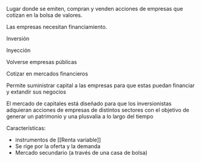 Lugar donde se emiten, compran y venden acciones de empresas que cotizan en la bolsa de valores. 

Las empresas necesitan financiamiento.

Inversión

Inyección 

Volverse empresas públicas

Cotizar en mercados financieros

Permite suministrar capital a las empresas para que estas puedan financiar y extandir sus negocios 

El mercado de capitales está diseñado para que los inversionistas adquieran acciones de empresas de distintos sectores con el objetivo de generar un patrimonio y una plusvalia a lo largo del tiempo

Características: 

* instrumentos de [[Renta variable]] 
* Se rige por la oferta y la demanda 
* Mercado secundario (a través de una casa de bolsa)
